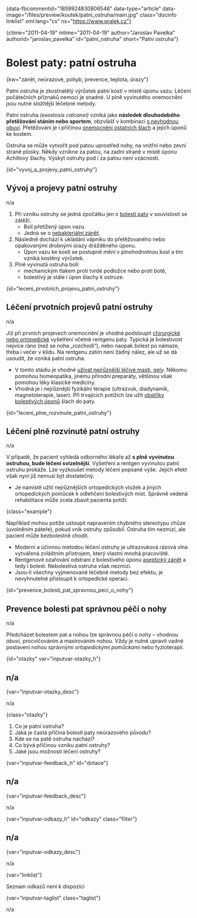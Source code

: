 
{data-fbcommentid="1859924830806546" data-type="article" data-image="/files/preview/koutek/patni_ostruha/main.jpg" class="docinfo linklist" xml:lang="cs" ns="https://www.pralek.cz"}

{ctime="2011-04-19" mtime="2011-04-19" author="Jaroslav Pavelka" authorid="jaroslav\_pavelka" id="patni\_ostruha" short="Patní ostruha"}

# Bolest paty: patní ostruha

<!-- generated attribute kw by user_udpatekw.sh on 2020-04-17, do not edit -->

{kw="zánět, neúrazové, pohyb, prevence, teplota, úrazy"}

Patní ostruha je zkostnatělý výrůstek patní kosti v místě úponu vazu. Léčení počátečních příznaků nemoci je snadné. U plně vyvinutého onemocnění jsou nutné složitější léčebné metody.

Patní ostruha _(exostosis calcanei)_ vzniká jako **následek dlouhodobého přetěžování stáním nebo sportem**, obzvlášť v kombinaci [s nevhodnou obuví][1]. Přetěžování je i příčinou [onemocnění ostatních šlach][2] a jejich úponů ke kostem.

Ostruha se může vytvořit pod patou uprostřed nohy, na vnitřní nebo zevní straně plosky. Někdy vznikne za patou, na zadní straně v místě úponu Achillovy šlachy. Výskyt ostruhy pod i za patou není vzácností.

{id="vyvoj\_a\_projevy\_patni\_ostruhy"}

## Vývoj a projevy patní ostruhy

n/a

  1. Při vzniku ostruhy se jedná zpočátku jen o [bolesti paty][3] v souvislosti se zátěží.
      * Bolí přetížený úpon vazu.
      * Jedná se o [nebakteriální zánět][4].
  2. Následně dochází k ukládání vápníku do přetěžovaného nebo opakovanými drobnými úrazy drážděného úponu.
      * Úpon vazu ke kosti se postupně mění v plnohodnotnou kost a tím vzniká kostěný výrůstek.
  3. Plně vyvinutá ostruha bolí:
      * mechanickým tlakem proti tvrdé podložce nebo proti botě,
      * bolestivý je stále i úpon šlachy k ostruze.

{id="leceni\_prvotnich\_projevu\_patni\_ostruhy"}

## Léčení prvotních projevů patní ostruhy

n/a

Již při prvních projevech onemocnění je vhodné podstoupit [chirurgické nebo ortopedické][5] vyšetření včetně rentgenu paty. Typická je bolestivost nejvíce ráno (než se noha „rozchodí“), nebo naopak bolest po námaze, třeba i večer v klidu. Na rentgenu zatím není žádný nález, ale už se dá usoudit, že vzniká patní ostruha.

  * V tomto stádiu je vhodné [užívat nejrůznější léčivé masti, gely][6]. Někomu pomohou homeopatika, jinému přírodní preparáty, většinou však pomohou léky klasické medicíny.
  * Vhodná je i nejrůznější fyzikální terapie (ultrazvuk, diadynamik, magnetoterapie, laser). Při trvajících potížích lze užít [obstřiky bolestivých úponů][6] šlach do paty.

{id="leceni\_plne\_rozvinute\_patni\_ostruhy"}

## Léčení plně rozvinuté patní ostruhy

n/a

V případě, že pacient vyhledá odborného lékaře až **s plně vyvinutou ostruhou, bude léčení svízelnější**. Vyšetření a rentgen vyvinutou patní ostruhu prokáže. Lze vyzkoušet metody léčení popsané výše. Jejich efekt však nyní již nemusí být dostatečný.

  * Je namístě užití nejrůznějších ortopedických vložek a jiných ortopedických pomůcek k odlehčení bolestivých míst. Správně vedená rehabilitace může zcela zbavit pacienta potíží.

{class="example"}

Například mohou potíže ustoupit napravením chybného stereotypu chůze (uvolněním páteře), pokud vnik ostruhy způsobil. Ostruha tím nezmizí, ale pacient může bezbolestně chodit.

  * Moderní a účinnou metodou léčení ostruhy je ultrazvuková rázová vlna vytvářená zvláštním přístrojem, který vlastní mnohá pracoviště.
  * Rentgenové ozařování odstraní z bolestivého úponu [aseptický zánět][7] a tedy i bolest. Nebolestivá ostruha však nezmizí.
  * Jsou-li všechny vyjmenované léčebné metody bez efektu, je nevyhnutelné přistoupit k ortopedické operaci.

{id="prevence\_bolesti\_pat\_spravnou\_peci\_o\_nohy"}

## Prevence bolesti pat správnou péčí o nohy

n/a

Předcházet bolestem pat a nohou lze správnou péčí o nohy – vhodnou obuví, procvičováním a masírováním nohou. Vždy je nutné upravit vadné postavení nohou správnými _ortopedickými pomůckami_ nebo fyzioterapií.

{id="otazky" var="inputvar-otazky_h"}

## n/a

{var="inputvar-otazky_desc"}

n/a

{class="otazky"}

  1. Co je patní ostruha?
  2. Jaká je častá příčina bolesti paty neúrazového původu?
  3. Kde se na patě ostruha nachází?
  4. Co bývá příčinou vzniku patní ostruhy?
  5. Jaké jsou možnosti léčení ostruhy?

{var="inputvar-feedback_h" id="dotace"}

## n/a

{var="inputvar-feedback_desc"}

n/a

{var="inputvar-odkazy_h" id="odkazy" class="filter"}

## n/a

{var="inputvar-odkazy_desc"}

n/a

{var="linklist"}

Seznam odkazů není k dispozici

{var="inputvar-taglist" class="taglist"}

n/a

 [1]: vhodna_obuv
 [2]: onemocneni_slach
 [3]: leky_proti_bolesti
 [4]: mikroorganizmy
 [5]: nalehavost_lekarskeho_vysetreni
 [6]: lekove_formy
 [7]: zanet

